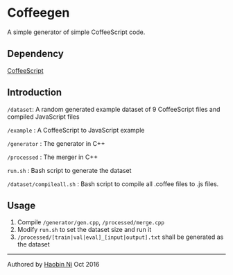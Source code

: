 # Coffeegen
A simple generator of simple CoffeeScript code.

## Dependency

[CoffeeScript](http://coffeescript.org/)

## Introduction

`/dataset`: A random generated example dataset of 9 CoffeeScript files and compiled JavaScript files

`/example` : A CoffeeScript to JavaScript example

`/generator` : The generator in C++

`/processed` : The merger in C++

`run.sh` : Bash script to generate the dataset

`/dataset/compileall.sh` : Bash script to compile all .coffee files to .js files.

## Usage

1. Compile `/generator/gen.cpp`, `/processed/merge.cpp`
2. Modify `run.sh` to set the dataset size and run it
3. `/processed/[train|val|eval]_[input|output].txt` shall be generated as the dataset

---

Authored by [Haobin Ni](https://github.com/FTRobbin) Oct 2016

